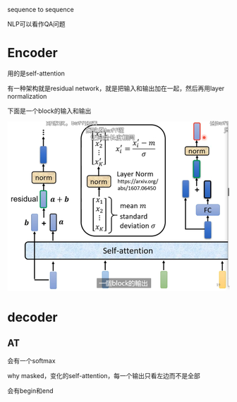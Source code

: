 sequence to sequence 

NLP可以看作QA问题

# Encoder

用的是self-attention

有一种架构就是residual network，就是把输入和输出加在一起，然后再用layer normalization

下面是一个block的输入和输出

![image-20220710231300161](img/image-20220710231300161.png)

# decoder

## AT

会有一个softmax

why masked，变化的self-attention，每一个输出只看左边而不是全部

会有begin和end

